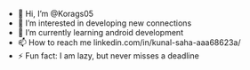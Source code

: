 - 👋 Hi, I’m @Korags05
- 👀 I’m interested in developing new connections
- 🌱 I’m currently learning android development
- 📫 How to reach me linkedin.com/in/kunal-saha-aaa68623a/
- ⚡ Fun fact: I am lazy, but never misses a deadline 

<!---
Korags05/Korags05 is a ✨ special ✨ repository because its `README.md` (this file) appears on your GitHub profile.
You can click the Preview link to take a look at your changes.
--->
